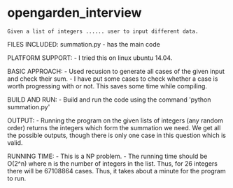 # opengarden_interview

	Given a list of integers ...... user to input different data.


FILES INCLUDED:
	summation.py	- has the main code


PLATFORM SUPPORT:
	 - I tried this on linux ubuntu 14.04.


BASIC APPROACH:
	 - Used recusion to generate all cases of the given input and check their sum.
	 - I have put some cases to check whether a case is worth progressing with or not. This saves some time while compiling.


BUILD AND RUN:
	- Build and run the code using the command 'python summation.py'


OUTPUT:
	- Running the program on the given lists of integers (any random order) returns the integers which form the summation we 
		need. We get all the possible outputs, though there is only one case in this question which is valid.


RUNNING TIME: 
	- This is a NP problem.
	- The running time should be O(2^n) where n is the number of integers in the list. 
		Thus, for 26 integers there will be 67108864 cases. Thus, it takes about a minute for the program to run.
